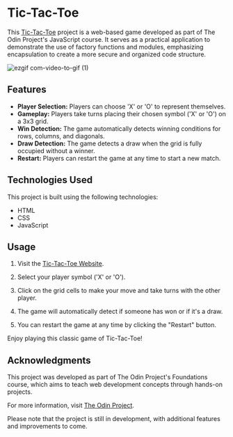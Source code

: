 # Tic-Tac-Toe

This [Tic-Tac-Toe](https://vndlgd.github.io/tic-tac-toe/) project is a web-based game developed as part of The Odin Project's JavaScript course. It serves as a practical application to demonstrate the use of factory functions and modules, emphasizing encapsulation to create a more secure and organized code structure.

![ezgif com-video-to-gif (1)](https://github.com/vndlgd/tic-tac-toe/assets/46804151/928cbb4a-a081-4639-96e2-8257103e7d84)

## Features

- **Player Selection:** Players can choose 'X' or 'O' to represent themselves.
- **Gameplay:** Players take turns placing their chosen symbol ('X' or 'O') on a 3x3 grid.
- **Win Detection:** The game automatically detects winning conditions for rows, columns, and diagonals.
- **Draw Detection:** The game detects a draw when the grid is fully occupied without a winner.
- **Restart:** Players can restart the game at any time to start a new match.

## Technologies Used

This project is built using the following technologies:

- HTML
- CSS
- JavaScript

## Usage

1. Visit the [Tic-Tac-Toe Website](https://vndlgd.github.io/tic-tac-toe/).

2. Select your player symbol ('X' or 'O').

3. Click on the grid cells to make your move and take turns with the other player.

4. The game will automatically detect if someone has won or if it's a draw.

5. You can restart the game at any time by clicking the "Restart" button.

Enjoy playing this classic game of Tic-Tac-Toe!

## Acknowledgments

This project was developed as part of The Odin Project's Foundations course, which aims to teach web development concepts through hands-on projects.

For more information, visit [The Odin Project](https://www.theodinproject.com/lessons/node-path-javascript-tic-tac-toe).

Please note that the project is still in development, with additional features and improvements to come.
